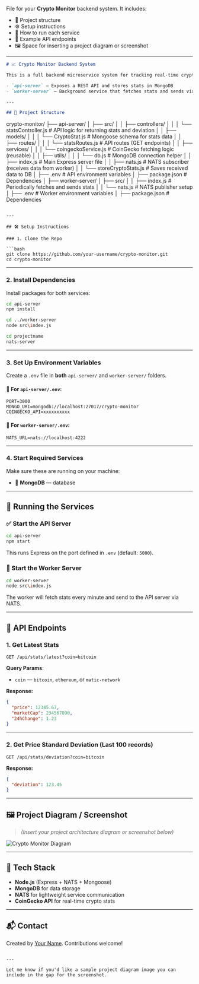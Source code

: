 File for your **Crypto Monitor** backend system. It includes:

* 📁 Project structure
* ⚙️ Setup instructions
* 🚀 How to run each service
* 🧪 Example API endpoints
* 🖼️ Space for inserting a project diagram or screenshot



---

```markdown
# 📈 Crypto Monitor Backend System

This is a full backend microservice system for tracking real-time cryptocurrency statistics using the CoinGecko API. It consists of two services:

- `api-server` — Exposes a REST API and stores stats in MongoDB
- `worker-server` — Background service that fetches stats and sends via NATS

---

## 📁 Project Structure

```

crypto-monitor/
├── api-server/
│   ├── src/
│   │   ├── controllers/
│   │   │   └── statsController.js     # API logic for returning stats and deviation
│   │   ├── models/
│   │   │   └── CryptoStat.js          # Mongoose schema for stats data
│   │   ├── routes/
│   │   │   └── statsRoutes.js         # API routes (GET endpoints)
│   │   ├── services/
│   │   │   └── coingeckoService.js    # CoinGecko fetching logic (reusable)
│   │   ├── utils/
│   │   │   └── db.js                  # MongoDB connection helper
│   │   ├── index.js                   # Main Express server file
│   │   ├── nats.js                    # NATS subscriber (receives data from worker)
│   │   └── storeCryptoStats.js       # Saves received data to DB
│   ├── .env                           # API environment variables
│   ├── package.json                   # Dependencies
│
├── worker-server/
│   ├── src/
│   │   ├── index.js                   # Periodically fetches and sends stats
│   │   └── nats.js                    # NATS publisher setup
│   ├── .env                           # Worker environment variables
│   ├── package.json                   # Dependencies

````

---

## 🛠️ Setup Instructions

### 1. Clone the Repo

```bash
git clone https://github.com/your-username/crypto-monitor.git
cd crypto-monitor
````

---

### 2. Install Dependencies

Install packages for both services:

```bash
cd api-server
npm install

cd ../worker-server
node src\index.js

cd projectname
nats-server

```

---

### 3. Set Up Environment Variables

Create a `.env` file in **both** `api-server/` and `worker-server/` folders.

#### 🔐 For `api-server/.env`:

```
PORT=3000
MONGO_URI=mongodb://localhost:27017/crypto-monitor
COINGECKO_API=xxxxxxxxxx
```

#### 🔐 For `worker-server/.env`:

```
NATS_URL=nats://localhost:4222
```

---

### 4. Start Required Services

Make sure these are running on your machine:

* 🐳 **MongoDB** — database

---

## 🚀 Running the Services

### ✅ Start the API Server

```bash
cd api-server
npm start
```

This runs Express on the port defined in `.env` (default: `5000`).

### 🔁 Start the Worker Server

```bash
cd worker-server
node src\index.js
```

The worker will fetch stats every minute and send to the API server via NATS.

---

## 🧪 API Endpoints

### 1. Get Latest Stats

```http
GET /api/stats/latest?coin=bitcoin
```

**Query Params**:

* `coin` — `bitcoin`, `ethereum`, or `matic-network`

**Response:**

```json
{
  "price": 12345.67,
  "marketCap": 234567890,
  "24hChange": 1.23
}
```

---

### 2. Get Price Standard Deviation (Last 100 records)

```http
GET /api/stats/deviation?coin=bitcoin
```

**Response:**

```json
{
  "deviation": 123.45
}
```

---

## 🖼️ Project Diagram / Screenshot

> *(Insert your project architecture diagram or screenshot below)*

![Crypto Monitor Diagram](./path-to-your-diagram.png)

---

## 🧠 Tech Stack

* **Node.js** (Express + NATS + Mongoose)
* **MongoDB** for data storage
* **NATS** for lightweight service communication
* **CoinGecko API** for real-time crypto stats

---

## 📬 Contact

Created by [Your Name](https://github.com/vizahat36). Contributions welcome!

```

---

Let me know if you'd like a sample project diagram image you can include in the gap for the screenshot.
```
